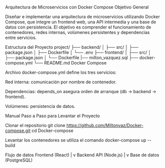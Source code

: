 Arquitectura de Microservicios con Docker Compose
Objetivo General

Diseñar e implementar una arquitectura de microservicios utilizando Docker Compose, que integre un frontend web, una API intermedia y una base de datos con persistencia.
El objetivo es comprender el funcionamiento de contenedores, redes internas, volúmenes persistentes y dependencias entre servicios.

Estructura del Proyecto
project/
├── backend/
│   ├── src/
│   ├── package.json
│   ├── Dockerfile
│   └── .env
├── frontend/
│   ├── src/
│   ├── package.json
│   └── Dockerfile
|── milton_vazquez.sql
├── docker-compose.yml
└── README.md
Docker Compose

Archivo docker-compose.yml define los tres servicios:

Red interna: comunicación por nombre de contenedor.

Dependencias: depends_on asegura orden de arranque (db → backend → frontend).

Volúmenes: persistencia de datos.


Manual Paso a Paso para Levantar el Proyecto

Clonar el repositorio
git clone https://github.com/Miltonvaz/Docker-compose.git
cd Docker-compose

Levantar los contenedores
se utiliza el comando docker-compose up --build

Flujo de datos
Frontend (React)
      |
      v
Backend API (Node.js)
      |
      v
Base de datos (PostgreSQL)

